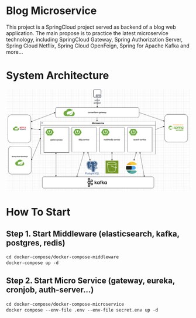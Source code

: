 # Blog Microservice
This project is a SpringCloud project served as backend of a blog web application. The main propose is to practice the latest microservice technology, including SpringCloud Gateway, Spring Authorization Server, Spring Cloud Netflix, Spring Cloud OpenFeign, Spring for Apache Kafka and more...

# System Architecture
![System Architecture](/readme-file/system-architecture.png)

# How To Start
## Step 1. Start Middleware (elasticsearch, kafka, postgres, redis)
```shell
cd docker-compose/docker-compose-middleware
docker-compose up -d
```

## Step 2. Start Micro Service (gateway, eureka, cronjob, auth-server...)
```shell
cd docker-compose/docker-compose-microservice
docker compose --env-file .env --env-file secret.env up -d
```
